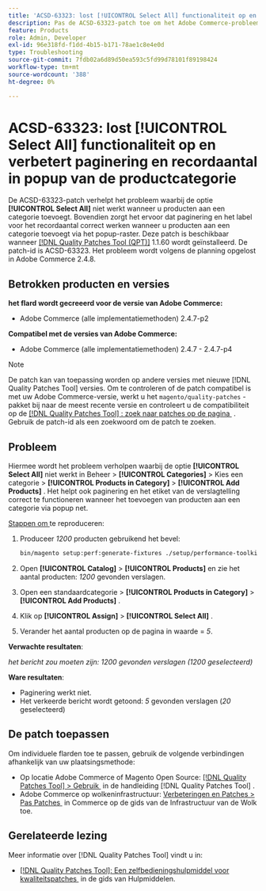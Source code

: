 ```yaml
---
title: 'ACSD-63323: lost [!UICONTROL Select All] functionaliteit op en verbetert paginering en recordaantal in popup van de productcategorie'
description: Pas de ACSD-63323-patch toe om het Adobe Commerce-probleem op te lossen, waarbij de optie [!UICONTROL Select All] niet werkt wanneer u producten aan een categorie toevoegt. Bovendien zorgt het ervoor dat paginering en het label voor het recordaantal correct werken wanneer u producten aan een categorie toevoegt via het popup-raster.
feature: Products
role: Admin, Developer
exl-id: 96e318fd-f1dd-4b15-b171-78ae1c8e4e0d
type: Troubleshooting
source-git-commit: 7fdb02a6d89d50ea593c5fd99d78101f89198424
workflow-type: tm+mt
source-wordcount: '388'
ht-degree: 0%

---
```


# ACSD-63323: lost [!UICONTROL Select All] functionaliteit op en verbetert paginering en recordaantal in popup van de productcategorie

De ACSD-63323-patch verhelpt het probleem waarbij de optie **[!UICONTROL Select All]** niet werkt wanneer u producten aan een categorie toevoegt. Bovendien zorgt het ervoor dat paginering en het label voor het recordaantal correct werken wanneer u producten aan een categorie toevoegt via het popup-raster. Deze patch is beschikbaar wanneer [[!DNL Quality Patches Tool (QPT)]](/help/tools/quality-patches-tool/quality-patches-tool-to-self-serve-quality-patches.md) 1.1.60 wordt geïnstalleerd. De patch-id is ACSD-63323. Het probleem wordt volgens de planning opgelost in Adobe Commerce 2.4.8.

## Betrokken producten en versies

**het flard wordt gecreeerd voor de versie van Adobe Commerce:**
* Adobe Commerce (alle implementatiemethoden) 2.4.7-p2

**Compatibel met de versies van Adobe Commerce:**
* Adobe Commerce (alle implementatiemethoden) 2.4.7 - 2.4.7-p4

>[!NOTE]
>
>De patch kan van toepassing worden op andere versies met nieuwe [!DNL Quality Patches Tool] versies. Om te controleren of de patch compatibel is met uw Adobe Commerce-versie, werkt u het `magento/quality-patches` -pakket bij naar de meest recente versie en controleert u de compatibiliteit op de [[!DNL Quality Patches Tool] : zoek naar patches op de pagina &#x200B;](https://experienceleague.adobe.com/tools/commerce-quality-patches/index.html?lang=nl-NL) . Gebruik de patch-id als een zoekwoord om de patch te zoeken.

## Probleem

Hiermee wordt het probleem verholpen waarbij de optie **[!UICONTROL Select All]** niet werkt in Beheer > **[!UICONTROL Categories]** > Kies een categorie > **[!UICONTROL Products in Category]** > **[!UICONTROL Add Products]** . Het helpt ook paginering en het etiket van de verslagtelling correct te functioneren wanneer het toevoegen van producten aan een categorie via popup net.


<u> Stappen om </u> te reproduceren:

1. Produceer *1200* producten gebruikend het bevel:

   ```bash
   bin/magento setup:perf:generate-fixtures ./setup/performance-toolkit/profiles/ce/small.xml
   ```

1. Open **[!UICONTROL Catalog]** > **[!UICONTROL Products]** en zie het aantal producten: *1200* gevonden verslagen.
1. Open een standaardcategorie > **[!UICONTROL Products in Category]** > **[!UICONTROL Add Products]** .
1. Klik op **[!UICONTROL Assign]** > **[!UICONTROL Select All]** .
1. Verander het aantal producten op de pagina in waarde = *5*.


**Verwachte resultaten**:

*het bericht zou moeten zijn: 1200 gevonden verslagen (1200 geselecteerd)*

**Ware resultaten**:

* Paginering werkt niet.
* Het verkeerde bericht wordt getoond: *5* gevonden verslagen (*20* geselecteerd)

## De patch toepassen

Om individuele flarden toe te passen, gebruik de volgende verbindingen afhankelijk van uw plaatsingsmethode:

* Op locatie Adobe Commerce of Magento Open Source: [[!DNL Quality Patches Tool] > Gebruik &#x200B;](/help/tools/quality-patches-tool/usage.md) in de handleiding [!DNL Quality Patches Tool] .
* Adobe Commerce op wolkeninfrastructuur: [&#x200B; Verbeteringen en Patches > Pas Patches &#x200B;](https://experienceleague.adobe.com/docs/commerce-cloud-service/user-guide/develop/upgrade/apply-patches.html?lang=nl-NL) in Commerce op de gids van de Infrastructuur van de Wolk toe.


## Gerelateerde lezing

Meer informatie over [!DNL Quality Patches Tool] vindt u in:

* [[!DNL Quality Patches Tool]: Een zelfbedieningshulpmiddel voor kwaliteitspatches &#x200B;](/help/tools/quality-patches-tool/quality-patches-tool-to-self-serve-quality-patches.md) in de gids van Hulpmiddelen.
